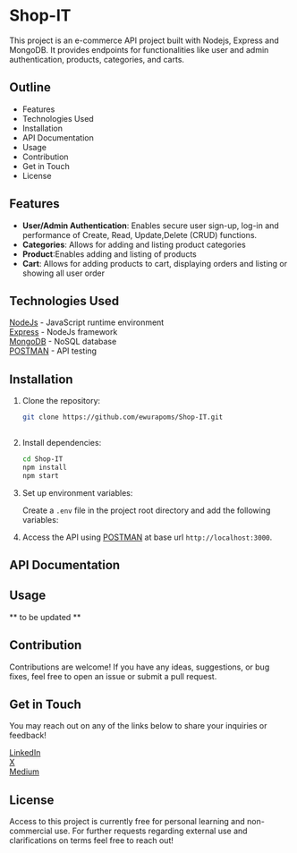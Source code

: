 # Shop-IT

This project is an e-commerce API project built with Nodejs, Express and MongoDB. It provides endpoints for functionalities like user and admin authentication, products, categories, and carts.


## Outline
- Features
- Technologies Used
- Installation
- API Documentation
- Usage
- Contribution
- Get in Touch
- License


## Features

- **User/Admin Authentication**: Enables secure user sign-up, log-in and performance of Create, Read, Update,Delete (CRUD) functions.
- **Categories**: Allows for adding and listing product categories
- **Product**:Enables adding and listing of products
- **Cart**: Allows for adding products to cart, displaying orders and listing or showing all user order


## Technologies Used

[NodeJs](https://nodejs.org/en/) - JavaScript runtime environment\
[Express](https://expressjs.com/) - NodeJs framework\
[MongoDB](https://www.mongodb.com/) - NoSQL database\
[POSTMAN](https://www.postman.com/) - API testing

## Installation

1. Clone the repository:

   ```bash
   git clone https://github.com/ewurapoms/Shop-IT.git
  
   ```

2. Install dependencies:

   ```bash
   cd Shop-IT
   npm install
   npm start
   ```

3. Set up environment variables:

   Create a `.env` file in the project root directory and add the following variables:
   

6. Access the API using [POSTMAN](https://www.postman.com/) at base url `http://localhost:3000`.

## API Documentation




## Usage

** to be updated **

## Contribution

Contributions are welcome! If you have any ideas, suggestions, or bug fixes, feel free to open an issue or submit a pull request.

## Get in Touch

You may reach out on any of the links below to share your inquiries or feedback!

[LinkedIn](https://gh.linkedin.com/in/abena-pomaa-oppong) \
[X](https://twitter.com/abbenapomaa) \
[Medium](https://medium.com/@abenapomaa)


## License
Access to this project is currently free for personal learning and non-commercial use.
For further requests regarding external use and clarifications on terms feel free to reach out!

